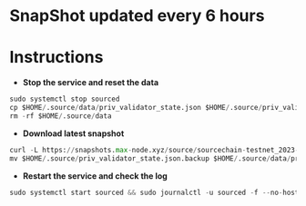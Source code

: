 # SnapShot updated every 6 hours

# Instructions
- **Stop the service and reset the data**
```python
sudo systemctl stop sourced
cp $HOME/.source/data/priv_validator_state.json $HOME/.source/priv_validator_state.json.backup
rm -rf $HOME/.source/data
```
- **Download latest snapshot**
```python
curl -L https://snapshots.max-node.xyz/source/sourcechain-testnet_2023-04-07.tar | tar -xf - -C $HOME/.source
mv $HOME/.source/priv_validator_state.json.backup $HOME/.source/data/priv_validator_state.json
```
- **Restart the service and check the log**
```python
sudo systemctl start sourced && sudo journalctl -u sourced -f --no-hostname -o cat
````
